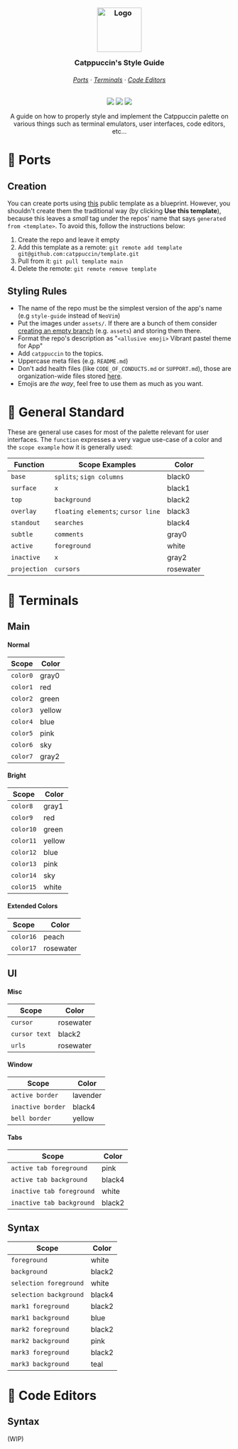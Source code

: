 <h3 align="center">
	<img src="https://raw.githubusercontent.com/catppuccin/catppuccin/dev/assets/logos/exports/1544x1544_circle.png" width="100" alt="Logo"/><br/>
	<img src="https://raw.githubusercontent.com/catppuccin/catppuccin/dev/assets/misc/transparent.png" height="30" width="0px"/>
	Catppuccin's Style Guide
	<img src="https://raw.githubusercontent.com/catppuccin/catppuccin/dev/assets/misc/transparent.png" height="30" width="0px"/>
</h3>

<h6 align="center">
  <a href="https://github.com/catppuccin/style-guide#-ports">Ports</a>
  ·
  <a href="https://github.com/catppuccin/style-guide#-terminals">Terminals</a>
  ·
  <a href="https://github.com/catppuccin/style-guide#-code-editors">Code Editors</a>
</h6>

<p align="center">
    <a href="https://github.com/catppuccin/style-guide/stargazers"><img src="https://img.shields.io/github/stars/catppuccin/style-guide?colorA=1e1e28&colorB=c9cbff&style=for-the-badge&logo=starship style=for-the-badge"></a>
    <a href="https://github.com/catppuccin/style-guide/issues"><img src="https://img.shields.io/github/issues/catppuccin/style-guide?colorA=1e1e28&colorB=f7be95&style=for-the-badge"></a>
    <a href="https://github.com/catppuccin/style-guide/contributors"><img src="https://img.shields.io/github/contributors/catppuccin/style-guide?colorA=1e1e28&colorB=b1e1a6&style=for-the-badge"></a>
</p>

<p align="center">
	A guide on how to properly style and implement the Catppuccin palette on various things such as terminal emulators, user interfaces, code editors, etc...
</p>

# 🍉 Ports

## Creation

You can create ports using [this](https://github.com/catppuccin/template) public template as a blueprint. However, you shouldn't create them the traditional way (by clicking **Use this template**), because this leaves a _small_ tag under the repos' name that says `generated from <template>`. To avoid this, follow the instructions below:

1. Create the repo and leave it empty
2. Add this template as a remote: `git remote add template git@github.com:catppuccin/template.git`
3. Pull from it: `git pull template main`
4. Delete the remote: `git remote remove template`

## Styling Rules

-   The name of the repo must be the simplest version of the app's name (e.g `style-guide` instead of `NeoVim`)
-   Put the images under `assets/`. If there are a bunch of them consider [creating an empty branch](https://gist.github.com/joncardasis/e6494afd538a400722545163eb2e1fa5) (e.g. `assets`) and storing them there.
-   Format the repo's description as "`<allusive emoji>` Vibrant pastel theme for App"
-   Add `catppuccin` to the topics.
-   Uppercase meta files (e.g. `README.md`)
-   Don't add health files (like `CODE_OF_CONDUCTS.md` or `SUPPORT.md`), those are organization-wide files stored [here](https://github.com/catppuccin/.github).
-   Emojis are _the way_, feel free to use them as much as you want.

# 🦄 General Standard

These are general use cases for most of the palette relevant for user interfaces. The `function` expresses a very vague use-case of a color and the `scope example` how it is generally used:

| Function     | Scope Examples                     | Color     |
| ------------ | ---------------------------------- | --------- |
| `base`       | `splits`; `sign columns`           | black0    |
| `surface`    | `x`                                | black1    |
| `top`        | `background`                       | black2    |
| `overlay`    | `floating elements`; `cursor line` | black3    |
| `standout`   | `searches`                         | black4    |
| `subtle`     | `comments`                         | gray0     |
| `active`     | `foreground`                       | white     |
| `inactive`   | `x`                                | gray2     |
| `projection` | `cursors`                          | rosewater |

# 🎃 Terminals

## Main

#### Normal

| Scope    | Color  |
| -------- | ------ |
| `color0` | gray0  |
| `color1` | red    |
| `color2` | green  |
| `color3` | yellow |
| `color4` | blue   |
| `color5` | pink   |
| `color6` | sky    |
| `color7` | gray2  |

#### Bright

| Scope     | Color  |
| --------- | ------ |
| `color8`  | gray1  |
| `color9`  | red    |
| `color10` | green  |
| `color11` | yellow |
| `color12` | blue   |
| `color13` | pink   |
| `color14` | sky    |
| `color15` | white  |

#### Extended Colors

| Scope     | Color     |
| --------- | --------- |
| `color16` | peach     |
| `color17` | rosewater |

## UI

#### Misc

| Scope         | Color     |
| ------------- | --------- |
| `cursor`      | rosewater |
| `cursor text` | black2    |
| `urls`        | rosewater |

#### Window

| Scope             | Color    |
| ----------------- | -------- |
| `active border`   | lavender |
| `inactive border` | black4   |
| `bell border`     | yellow   |

#### Tabs

| Scope                     | Color  |
| ------------------------- | ------ |
| `active tab foreground`   | pink   |
| `active tab background`   | black4 |
| `inactive tab foreground` | white  |
| `inactive tab background` | black2 |

## Syntax

| Scope                  | Color  |
| ---------------------- | ------ |
| `foreground`           | white  |
| `background`           | black2 |
| `selection foreground` | white  |
| `selection background` | black4 |
| `mark1 foreground`     | black2 |
| `mark1 background`     | blue   |
| `mark2 foreground`     | black2 |
| `mark2 background`     | pink   |
| `mark3 foreground`     | black2 |
| `mark3 background`     | teal    |

# 🍨 Code Editors

## Syntax

(WIP)
